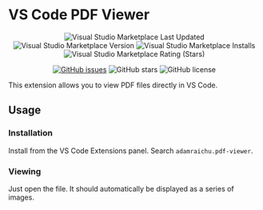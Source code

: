 # VS Code PDF Viewer

<!-- markdownlint-disable MD033 -->

<div align="center">

![Visual Studio Marketplace Last Updated](https://img.shields.io/visual-studio-marketplace/last-updated/AdamRaichu.pdf-viewer?color=darkblue&logo=visual%20studio%20code&logoColor=007acc)
![Visual Studio Marketplace Version](https://img.shields.io/visual-studio-marketplace/v/adamraichu.pdf-viewer?color=darkblue&logo=visual%20studio%20code&logoColor=007acc)
![Visual Studio Marketplace Installs](https://img.shields.io/visual-studio-marketplace/i/adamraichu.pdf-viewer?color=darkblue&label=Install%20Count&logo=visual%20studio%20code&logoColor=007acc)
![Visual Studio Marketplace Rating (Stars)](https://img.shields.io/visual-studio-marketplace/stars/adamraichu.pdf-viewer?color=darkblue&label=Rating&logo=visual%20studio%20code&logoColor=007acc)

[![GitHub issues](https://img.shields.io/github/issues/AdamRaichu/vscode-pdf-viewer)](https://github.com/AdamRaichu/vscode-pdf-viewer/issues)
![GitHub stars](https://img.shields.io/github/stars/AdamRaichu/vscode-pdf-viewer)
![GitHub license](https://img.shields.io/github/license/AdamRaichu/vscode-pdf-viewer)

</div>

This extension allows you to view PDF files directly in VS Code.

## Usage

### Installation

Install from the VS Code Extensions panel. Search `adamraichu.pdf-viewer`.

### Viewing

Just open the file. It should automatically be displayed as a series of images.
